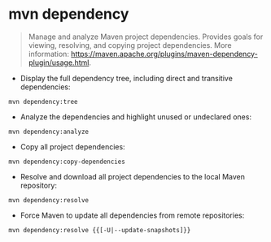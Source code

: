 # mvn dependency

> Manage and analyze Maven project dependencies.
> Provides goals for viewing, resolving, and copying project dependencies.
> More information: <https://maven.apache.org/plugins/maven-dependency-plugin/usage.html>.

- Display the full dependency tree, including direct and transitive dependencies:

`mvn dependency:tree`

- Analyze the dependencies and highlight unused or undeclared ones:

`mvn dependency:analyze`

- Copy all project dependencies:

`mvn dependency:copy-dependencies`

- Resolve and download all project dependencies to the local Maven repository:

`mvn dependency:resolve`

- Force Maven to update all dependencies from remote repositories:

`mvn dependency:resolve {{[-U|--update-snapshots]}}`
